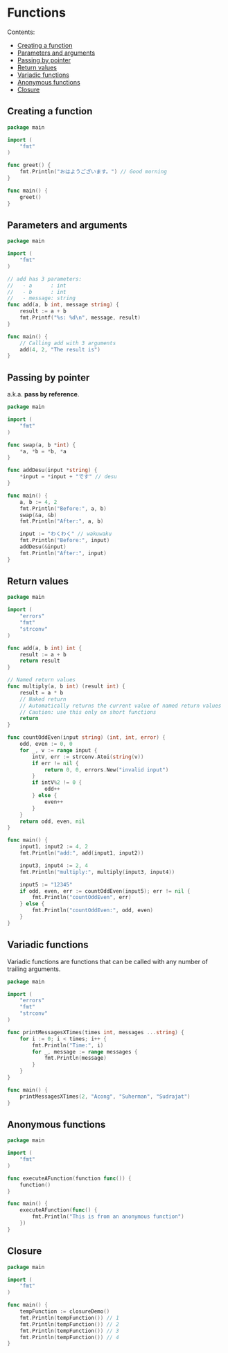 # Functions

Contents:

- [Creating a function](#creating-a-function)
- [Parameters and arguments](#parameters-and-arguments)
- [Passing by pointer](#passing-by-pointer)
- [Return values](#return-values)
- [Variadic functions](#variadic-functions)
- [Anonymous functions](#anonymous-functions)
- [Closure](#closure)

## Creating a function

```go
package main

import (
	"fmt"
)

func greet() {
	fmt.Println("おはようございます。") // Good morning
}

func main() {
	greet()
}
```

## Parameters and arguments

```go
package main

import (
	"fmt"
)

// add has 3 parameters:
//   - a      : int
//   - b      : int
//   - message: string
func add(a, b int, message string) {
	result := a + b
	fmt.Printf("%s: %d\n", message, result)
}

func main() {
	// Calling add with 3 arguments
	add(4, 2, "The result is")
}
```

## Passing by pointer

a.k.a. **pass by reference**.

```go
package main

import (
	"fmt"
)

func swap(a, b *int) {
	*a, *b = *b, *a
}

func addDesu(input *string) {
	*input = *input + "です" // desu
}

func main() {
	a, b := 4, 2
	fmt.Println("Before:", a, b)
	swap(&a, &b)
	fmt.Println("After:", a, b)

	input := "わくわく" // wakuwaku
	fmt.Println("Before:", input)
	addDesu(&input)
	fmt.Println("After:", input)
}
```

## Return values

```go
package main

import (
	"errors"
	"fmt"
	"strconv"
)

func add(a, b int) int {
	result := a + b
	return result
}

// Named return values
func multiply(a, b int) (result int) {
	result = a * b
	// Naked return
	// Automatically returns the current value of named return values
	// Caution: use this only on short functions
	return
}

func countOddEven(input string) (int, int, error) {
	odd, even := 0, 0
	for _, v := range input {
		intV, err := strconv.Atoi(string(v))
		if err != nil {
			return 0, 0, errors.New("invalid input")
		}
		if intV%2 != 0 {
			odd++
		} else {
			even++
		}
	}
	return odd, even, nil
}

func main() {
	input1, input2 := 4, 2
	fmt.Println("add:", add(input1, input2))

	input3, input4 := 2, 4
	fmt.Println("multiply:", multiply(input3, input4))

	input5 := "12345"
	if odd, even, err := countOddEven(input5); err != nil {
		fmt.Println("countOddEven", err)
	} else {
		fmt.Println("countOddEven:", odd, even)
	}
}
```

## Variadic functions

Variadic functions are functions that can be called with any number of trailing arguments.

```go
package main

import (
	"errors"
	"fmt"
	"strconv"
)

func printMessagesXTimes(times int, messages ...string) {
	for i := 0; i < times; i++ {
		fmt.Println("Time:", i)
		for _, message := range messages {
			fmt.Println(message)
		}
	}
}

func main() {
	printMessagesXTimes(2, "Acong", "Suherman", "Sudrajat")
}
```

## Anonymous functions

```go
package main

import (
	"fmt"
)

func executeAFunction(function func()) {
	function()
}

func main() {
	executeAFunction(func() {
		fmt.Println("This is from an anonymous function")
	})
}
```

## Closure

```go
package main

import (
	"fmt"
)

func main() {
	tempFunction := closureDemo()
	fmt.Println(tempFunction()) // 1
	fmt.Println(tempFunction()) // 2
	fmt.Println(tempFunction()) // 3
	fmt.Println(tempFunction()) // 4
}
```
